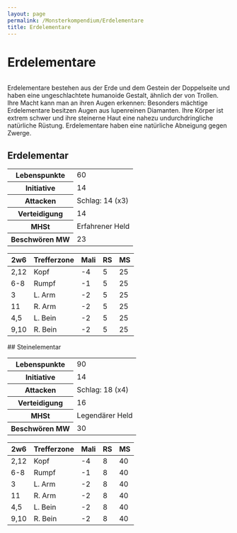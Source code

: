 ```yaml
---
layout: page
permalink: /Monsterkompendium/Erdelementare
title: Erdelementare
---
```


# Erdelementare

<img alt="" src="{{ site.baseurl }}/assets/images/monster/erdelementar.jpg"/>

Erdelementare bestehen aus der Erde und dem Gestein der Doppelseite und haben eine ungeschlachtete humanoide Gestalt, ähnlich der von Trollen. Ihre Macht kann man an ihren Augen erkennen: Besonders mächtige Erdelementare besitzen Augen aus lupenreinen Diamanten. Ihre Körper ist extrem schwer und ihre steinerne Haut eine nahezu undurchdringliche natürliche Rüstung. Erdelementare haben eine natürliche Abneigung gegen Zwerge.

## Erdelementar

<table  >
<tbody>
<tr><th>Lebenspunkte</th><td>60</td></tr>
<tr><th>Initiative</th><td>14</td></tr>
<tr><th>Attacken</th><td>Schlag: 14 (x3)</td></tr>
<tr><th>Verteidigung</th><td>14</td></tr>
<tr><th>MHSt</th><td>Erfahrener Held</td></tr>
<tr><th>Beschwören MW</th><td>23</td></tr>
</tbody>
</table>
<table  >
<thead>
<tr><th>2w6</th><th>Trefferzone</th><th>Mali</th><th>RS</th><th>MS</th></tr>
</thead>
<tbody>
<tr><td>2,12</td><td>Kopf</td><td>-4</td><td>5</td><td>25</td></tr>
<tr><td>6-8</td><td>Rumpf</td><td>-1</td><td>5</td><td>25</td></tr>
<tr><td>3</td><td>L. Arm</td><td>-2</td><td>5</td><td>25</td></tr>
<tr><td>11</td><td>R. Arm</td><td>-2</td><td>5</td><td>25</td></tr>
<tr><td>4,5</td><td>L. Bein</td><td>-2</td><td>5</td><td>25</td></tr>
<tr><td>9,10</td><td>R. Bein</td><td>-2</td><td>5</td><td>25</td></tr>
</tbody>
</table>
## Steinelementar

<table  >
<tbody>
<tr><th>Lebenspunkte</th><td>90</td></tr>
<tr><th>Initiative</th><td>14</td></tr>
<tr><th>Attacken</th><td>Schlag: 18 (x4)</td></tr>
<tr><th>Verteidigung</th><td>16</td></tr>
<tr><th>MHSt</th><td>Legendärer Held</td></tr>
<tr><th>Beschwören MW</th><td>30</td></tr>
</tbody>
</table>
<table  >
<thead>
<tr><th>2w6</th><th>Trefferzone</th><th>Mali</th><th>RS</th><th>MS</th></tr>
</thead>
<tbody>
<tr><td>2,12</td><td>Kopf</td><td>-4</td><td>8</td><td>40</td></tr>
<tr><td>6-8</td><td>Rumpf</td><td>-1</td><td>8</td><td>40</td></tr>
<tr><td>3</td><td>L. Arm</td><td>-2</td><td>8</td><td>40</td></tr>
<tr><td>11</td><td>R. Arm</td><td>-2</td><td>8</td><td>40</td></tr>
<tr><td>4,5</td><td>L. Bein</td><td>-2</td><td>8</td><td>40</td></tr>
<tr><td>9,10</td><td>R. Bein</td><td>-2</td><td>8</td><td>40</td></tr>
</tbody>
</table>

